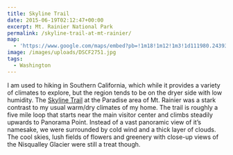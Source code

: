 ```yaml
---
title: Skyline Trail
date: 2015-06-19T02:12:47+00:00
excerpt: Mt. Rainier National Park
permalink: /skyline-trail-at-mt-rainier/
map:
  - 'https://www.google.com/maps/embed?pb=!1m18!1m12!1m3!1d111980.24393705992!2d-121.80570884437512!3d46.785317098747186!2m3!1f0!2f0!3f0!3m2!1i1024!2i768!4f13.1!3m3!1m2!1s0x0%3A0xa7fababd0057de35!2sSkyline+Trail!5e1!3m2!1sen!2sus!4v1488760334167'
image: /images/uploads/DSCF2751.jpg
tags:
  - Washington
---
```

I am used to hiking in Southern California, which while it provides a variety of climates to explore, but the region tends to be on the dryer side with low humidity. The <a href="http://www.nps.gov/mora/planyourvisit/skyline-trail.htm">Skyline Trail</a> at the Paradise area of Mt. Rainier was a stark contrast to my usual warm/dry climates of my home. The trail is roughly a five mile loop that starts near the main visitor center and climbs steadily upwards to Panorama Point. Instead of a vast panoramic view of it’s namesake, we were surrounded by cold wind and a thick layer of clouds. The cool skies, lush fields of flowers and greenery with close-up views of the Nisqualley Glacier were still a treat though.

